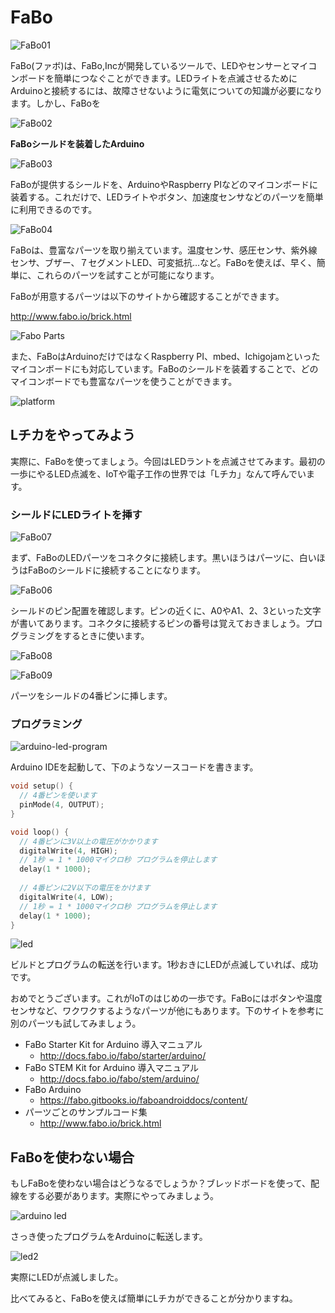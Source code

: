# FaBo

![FaBo01](img/fabo01.jpg)

FaBo(ファボ)は、FaBo,Incが開発しているツールで、LEDやセンサーとマイコンボードを簡単につなぐことができます。LEDライトを点滅させるためにArduinoと接続するには、故障させないように電気についての知識が必要になります。しかし、FaBoを

![FaBo02](img/fabo02.png)

**FaBoシールドを装着したArduino**

![FaBo03](img/fabo03.png)

FaBoが提供するシールドを、ArduinoやRaspberry PIなどのマイコンボードに装着する。これだけで、LEDライトやボタン、加速度センサなどのパーツを簡単に利用できるのです。

![FaBo04](img/fabo04.png)

FaBoは、豊富なパーツを取り揃えています。温度センサ、感圧センサ、紫外線センサ、ブザー、７セグメントLED、可変抵抗…など。FaBoを使えば、早く、簡単に、これらのパーツを試すことが可能になります。

FaBoが用意するパーツは以下のサイトから確認することができます。

http://www.fabo.io/brick.html

![Fabo Parts](img/fabo-parts.jpg)

また、FaBoはArduinoだけではなくRaspberry PI、mbed、Ichigojamといったマイコンボードにも対応しています。FaBoのシールドを装着することで、どのマイコンボードでも豊富なパーツを使うことができます。

![platform](img/fabo-platform.png)

## Lチカをやってみよう

実際に、FaBoを使ってましょう。今回はLEDラントを点滅させてみます。最初の一歩にやるLED点滅を、IoTや電子工作の世界では「Lチカ」なんて呼んでいます。

### シールドにLEDライトを挿す

![FaBo07](img/fabo07.png)

まず、FaBoのLEDパーツをコネクタに接続します。黒いほうはパーツに、白いほうはFaBoのシールドに接続することになります。

![FaBo06](img/fabo06.png)

シールドのピン配置を確認します。ピンの近くに、A0やA1、2、3といった文字が書いてあります。コネクタに接続するピンの番号は覚えておきましょう。プログラミングをするときに使います。

![FaBo08](img/fabo08.png)

![FaBo09](img/fabo09.png)

パーツをシールドの4番ピンに挿します。

### プログラミング

![arduino-led-program](img/arduino-led-program.png)

Arduino IDEを起動して、下のようなソースコードを書きます。

```ino
void setup() {
  // 4番ピンを使います
  pinMode(4, OUTPUT);
}

void loop() {
  // 4番ピンに3V以上の電圧がかかります
  digitalWrite(4, HIGH);
  // 1秒 = 1 * 1000マイクロ秒 プログラムを停止します
  delay(1 * 1000);
  
  // 4番ピンに2V以下の電圧をかけます
  digitalWrite(4, LOW);
  // 1秒 = 1 * 1000マイクロ秒 プログラムを停止します
  delay(1 * 1000);
}
```

![led](img/arduino-led-01.png)

ビルドとプログラムの転送を行います。1秒おきにLEDが点滅していれば、成功です。

おめでとうございます。これがIoTのはじめの一歩です。FaBoにはボタンや温度センサなど、ワクワクするようなパーツが他にもあります。下のサイトを参考に別のパーツも試してみましょう。

* FaBo Starter Kit for Arduino 導入マニュアル
    * http://docs.fabo.io/fabo/starter/arduino/
* FaBo STEM Kit for Arduino 導入マニュアル
    * http://docs.fabo.io/fabo/stem/arduino/
* FaBo Arduino
    * https://fabo.gitbooks.io/faboandroiddocs/content/
* パーツごとのサンプルコード集
    * http://www.fabo.io/brick.html

## FaBoを使わない場合

もしFaBoを使わない場合はどうなるでしょうか？ブレッドボードを使って、配線をする必要があります。実際にやってみましょう。

![arduino led](img/arduino-led.png)

さっき使ったプログラムをArduinoに転送します。

![led2](img/arduino-led-02.png)

実際にLEDが点滅しました。

比べてみると、FaBoを使えば簡単にLチカができることが分かりますね。

